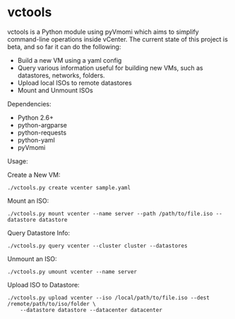 vctools
======


vctools is a Python module using pyVmomi which aims to simplify command-line operations inside vCenter.  The current state of this project is beta, and so far it can do the following:
  - Build a new VM using a yaml config
  - Query various information useful for building new VMs, such as datastores, networks, folders.
  - Upload local ISOs to remote datastores
  - Mount and Unmount ISOs

Dependencies:
  - Python 2.6+
  - python-argparse
  - python-requests
  - python-yaml
  - pyVmomi

Usage:

Create a New VM:

    ./vctools.py create vcenter sample.yaml

Mount an ISO:

    ./vctools.py mount vcenter --name server --path /path/to/file.iso --datastore datastore


Query Datastore Info:

    ./vctools.py query vcenter --cluster cluster --datastores

Unmount an ISO:

    ./vctools.py umount vcenter --name server

Upload ISO to Datastore:

    ./vctools.py upload vcenter --iso /local/path/to/file.iso --dest /remote/path/to/iso/folder \
        --datastore datastore --datacenter datacenter

